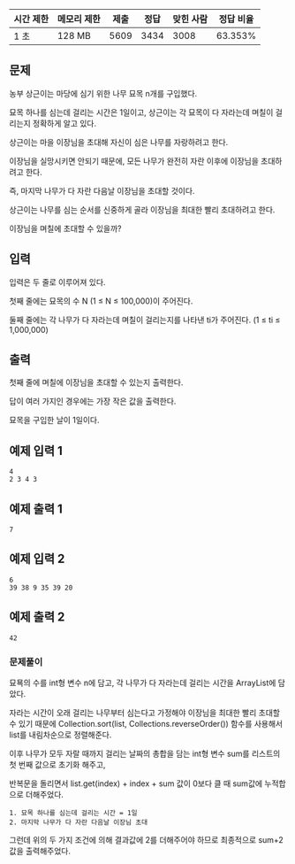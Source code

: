 | 시간 제한 | 메모리 제한 | 제출 | 정답 | 맞힌 사람 | 정답 비율 | 
| --- | --- | --- | --- | --- | --- |
| 1 초 | 128 MB | 5609 | 3434 | 3008 | 63.353% |

## 문제

농부 상근이는 마당에 심기 위한 나무 묘목 n개를 구입했다. 

묘목 하나를 심는데 걸리는 시간은 1일이고, 상근이는 각 묘목이 다 자라는데 며칠이 걸리는지 정확하게 알고 있다.

상근이는 마을 이장님을 초대해 자신이 심은 나무를 자랑하려고 한다. 

이장님을 실망시키면 안되기 때문에, 모든 나무가 완전히 자란 이후에 이장님을 초대하려고 한다. 

즉, 마지막 나무가 다 자란 다음날 이장님을 초대할 것이다.

상근이는 나무를 심는 순서를 신중하게 골라 이장님을 최대한 빨리 초대하려고 한다. 

이장님을 며칠에 초대할 수 있을까?

## 입력

입력은 두 줄로 이루어져 있다. 

첫째 줄에는 묘목의 수 N (1 ≤ N ≤ 100,000)이 주어진다. 

둘째 줄에는 각 나무가 다 자라는데 며칠이 걸리는지를 나타낸 ti가 주어진다. (1 ≤ ti ≤ 1,000,000)

## 출력

첫째 줄에 며칠에 이장님을 초대할 수 있는지 출력한다. 

답이 여러 가지인 경우에는 가장 작은 값을 출력한다. 

묘목을 구입한 날이 1일이다.

## 예제 입력 1

```
4
2 3 4 3
```

## 예제 출력 1

```
7
```
## 예제 입력 2

```
6
39 38 9 35 39 20
```

## 예제 출력 2

```
42
```

### 문제풀이

묘묙의 수를 int형 변수 n에 담고, 각 나무가 다 자라는데 걸리는 시간을 ArrayList에 담았다.

자라는 시간이 오래 걸리는 나무부터 심는다고 가정해야 이장님을 최대한 빨리 초대할 수 있기 때문에 Collection.sort(list, Collections.reverseOrder()) 함수를 사용해서 list를 내림차순으로 정렬해준다.

이후 나무가 모두 자랄 때까지 걸리는 날짜의 총합을 담는 int형 변수 sum를 리스트의 첫 번째 값으로 초기화 해주고,

반복문을 돌리면서 list.get(index) + index + sum 값이 0보다 클 때 sum값에 누적합으로 더해주었다. 

```
1. 묘목 하나를 심는데 걸리는 시간 = 1일
2. 마지막 나무가 다 자란 다음날 이장님 초대
```

그런데 위의 두 가지 조건에 의해 결과값에 2를 더해주어야 하므로 최종적으로 sum+2 값을 출력해주었다. 


